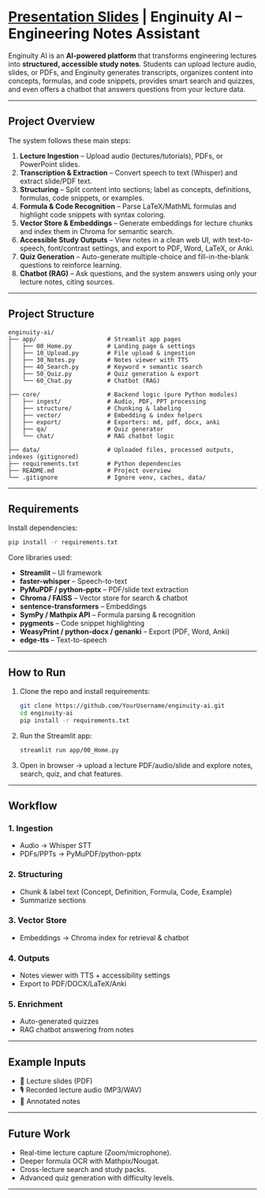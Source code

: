 # [Presentation Slides](https://docs.google.com/presentation/d/14ZhKQd_uRxixMc3ZrCBNsQ293BQTgOte0IkRgQK1ebs/edit?slide=id.SLIDES_API246794049_0#slide=id.SLIDES_API246794049_0) | Enginuity AI – Engineering Notes Assistant

Enginuity AI is an **AI-powered platform** that transforms engineering lectures into **structured, accessible study notes**. Students can upload lecture audio, slides, or PDFs, and Enginuity generates transcripts, organizes content into concepts, formulas, and code snippets, provides smart search and quizzes, and even offers a chatbot that answers questions from your lecture data.

---

## Project Overview

The system follows these main steps:

1. **Lecture Ingestion** – Upload audio (lectures/tutorials), PDFs, or PowerPoint slides.
2. **Transcription & Extraction** – Convert speech to text (Whisper) and extract slide/PDF text.
3. **Structuring** – Split content into sections; label as concepts, definitions, formulas, code snippets, or examples.
4. **Formula & Code Recognition** – Parse LaTeX/MathML formulas and highlight code snippets with syntax coloring.
5. **Vector Store & Embeddings** – Generate embeddings for lecture chunks and index them in Chroma for semantic search.
6. **Accessible Study Outputs** – View notes in a clean web UI, with text-to-speech, font/contrast settings, and export to PDF, Word, LaTeX, or Anki.
7. **Quiz Generation** – Auto-generate multiple-choice and fill-in-the-blank questions to reinforce learning.
8. **Chatbot (RAG)** – Ask questions, and the system answers using only your lecture notes, citing sources.

---

## Project Structure

```
enginuity-ai/
├── app/                    # Streamlit app pages
│   ├── 00_Home.py          # Landing page & settings
│   ├── 10_Upload.py        # File upload & ingestion
│   ├── 30_Notes.py         # Notes viewer with TTS
│   ├── 40_Search.py        # Keyword + semantic search
│   ├── 50_Quiz.py          # Quiz generation & export
│   └── 60_Chat.py          # Chatbot (RAG)
│
├── core/                   # Backend logic (pure Python modules)
│   ├── ingest/             # Audio, PDF, PPT processing
│   ├── structure/          # Chunking & labeling
│   ├── vector/             # Embedding & index helpers
│   ├── export/             # Exporters: md, pdf, docx, anki
│   ├── qa/                 # Quiz generator
│   └── chat/               # RAG chatbot logic
│
├── data/                   # Uploaded files, processed outputs, indexes (gitignored)
├── requirements.txt        # Python dependencies
├── README.md               # Project overview
└── .gitignore              # Ignore venv, caches, data/
```

---

## Requirements

Install dependencies:

```bash
pip install -r requirements.txt
```

Core libraries used:

* **Streamlit** – UI framework
* **faster-whisper** – Speech-to-text
* **PyMuPDF / python-pptx** – PDF/slide text extraction
* **Chroma / FAISS** – Vector store for search & chatbot
* **sentence-transformers** – Embeddings
* **SymPy / Mathpix API** – Formula parsing & recognition
* **pygments** – Code snippet highlighting
* **WeasyPrint / python-docx / genanki** – Export (PDF, Word, Anki)
* **edge-tts** – Text-to-speech

---

## How to Run

1. Clone the repo and install requirements:

   ```bash
   git clone https://github.com/YourUsername/enginuity-ai.git
   cd enginuity-ai
   pip install -r requirements.txt
   ```

2. Run the Streamlit app:

   ```bash
   streamlit run app/00_Home.py
   ```

3. Open in browser → upload a lecture PDF/audio/slide and explore notes, search, quiz, and chat features.

---

## Workflow

### 1. Ingestion

* Audio → Whisper STT
* PDFs/PPTs → PyMuPDF/python-pptx

### 2. Structuring

* Chunk & label text (Concept, Definition, Formula, Code, Example)
* Summarize sections

### 3. Vector Store

* Embeddings → Chroma index for retrieval & chatbot

### 4. Outputs

* Notes viewer with TTS + accessibility settings
* Export to PDF/DOCX/LaTeX/Anki

### 5. Enrichment

* Auto-generated quizzes
* RAG chatbot answering from notes

---

## Example Inputs

* 📄 Lecture slides (PDF)
* 🎙️ Recorded lecture audio (MP3/WAV)
* 📝 Annotated notes

---

## Future Work

* Real-time lecture capture (Zoom/microphone).
* Deeper formula OCR with Mathpix/Nougat.
* Cross-lecture search and study packs.
* Advanced quiz generation with difficulty levels.

---


